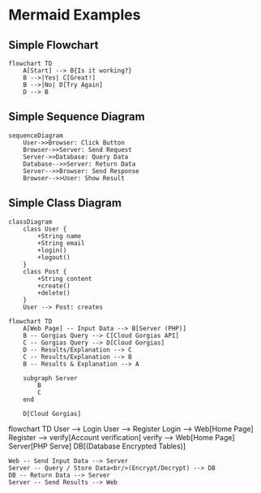 # Mermaid Examples

## Simple Flowchart
```mermaid
flowchart TD
    A[Start] --> B{Is it working?}
    B -->|Yes| C[Great!]
    B -->|No| D[Try Again]
    D --> B
```

## Simple Sequence Diagram
```mermaid
sequenceDiagram
    User->>Browser: Click Button
    Browser->>Server: Send Request
    Server->>Database: Query Data
    Database-->>Server: Return Data
    Server-->>Browser: Send Response
    Browser-->>User: Show Result
```

## Simple Class Diagram
```mermaid
classDiagram
    class User {
        +String name
        +String email
        +login()
        +logout()
    }
    class Post {
        +String content
        +create()
        +delete()
    }
    User --> Post: creates
``` 


```mermaid
flowchart TD
    A[Web Page] -- Input Data --> B[Server (PHP)]
    B -- Gorgias Query --> C[Cloud Gorgias API]
    C -- Gorgias Query --> D[Cloud Gorgias]
    D -- Results/Explanation --> C
    C -- Results/Explanation --> B
    B -- Results & Explanation --> A

    subgraph Server
        B
        C
    end

    D[Cloud Gorgias]
``` 

flowchart TD
    User --> Login
    User --> Register
    Login -->  Web[Home Page]
    Register --> verify[Account verification]
    verify --> Web[Home Page]
    Server[PHP Serve]
    DB[(Database Encrypted Tables)]

    Web -- Send Input Data --> Server
    Server -- Query / Store Data<br/>(Encrypt/Decrypt) --> DB
    DB -- Return Data --> Server
    Server -- Send Results --> Web